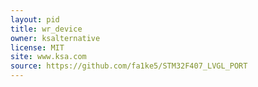 ```yaml
---
layout: pid
title: wr_device
owner: ksalternative
license: MIT
site: www.ksa.com
source: https://github.com/fa1ke5/STM32F407_LVGL_PORT
---
```

